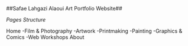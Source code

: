##Safae Lahgazi Alaoui Art Portfolio Website##

*Pages Structure*

Home
  -Film & Photography
  -Artwork
    -Printmaking
    -Painting
    -Graphics & Comics
  -Web Workshops
About

